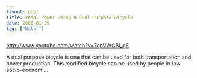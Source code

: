 ```yaml
---
layout: post
title: Pedal Power Using a Dual Purpose Bicycle
date: 2008-01-29
tag: ["Water"]
---
```


http://www.youtube.com/watch?v=7cpVWCBi_qE 

A dual purpose bicycle is one that can be used for both transportation and power production. This modified bicycle can be used by people in low socio-economi...